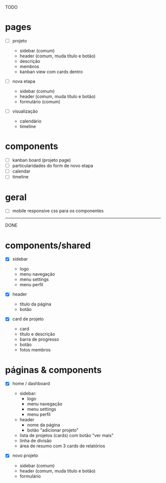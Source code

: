 TODO

# pages

- [ ] projeto
  - sidebar (comum)
  - header (comum, muda título e botão)
  - descrição
  - membros
  - kanban view com cards dentro

- [ ] nova etapa
  - sidebar (comum)
  - header (comum, muda título e botão)
  - formulário (comum)

- [ ] visualização
  - calendário
  - timeline

# components

- [ ] kanban board (projeto page)
- [ ] particularidades do form de novo etapa
- [ ] calendar
- [ ] timeline

# geral

- [ ] mobile responsive css para os componentes

---

DONE

# components/shared

- [x] sidebar
  - logo
  - menu navegação
  - menu settings
  - menu perfil

- [x] header
  - título da página
  - botão 

- [x] card de projeto
  - card
  - título e descrição
  - barra de progresso
  - botão 
  - fotos membros

# páginas & components

- [x] home / dashboard 
  - sidebar:
    - logo
    - menu navegação
    - menu settings
    - menu perfil
  - header
    - nome da página
    - botão "adicionar projeto"
  - lista de projetos (cards) com botão "ver mais"
  - linha de divisão
  - área de resumo com 3 cards de relatórios

- [x] novo projeto
  - sidebar (comum)
  - header (comum, muda título e botão)
  - formulário





